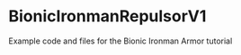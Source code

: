 BionicIronmanRepulsorV1
=======================
Example code and files for the Bionic Ironman Armor tutorial
